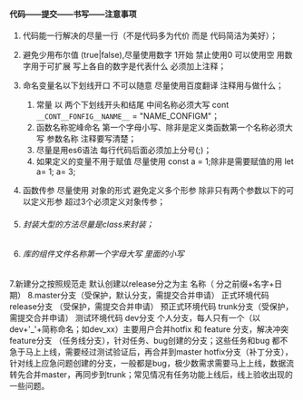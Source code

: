 #### 代码——提交——书写——注意事项

1. 代码能一行解决的尽量一行（不是代码多为代价 而是 代码简洁为美好）；

2. 避免少用布尔值 (true|false),尽量使用数字 1开始 禁止使用0 可以使用空 用数字用于可扩展 写上各自的数字是代表什么 必须加上注释；

3. 命名变量名以下划线开口 不可以随意 尽量使用百度翻译 注释用与做什么；

   1. 常量 以  两个下划线开头和结尾 中间名称必须大写 cont `__CONT__FONFIG__NANME__` = "NAME_CONFIGM"；
   2. 函数名称驼峰命名 第一个字母小写、除非是定义类函数第一个名称必须大写 参数名称 注释要写清楚；
   3. 尽量是用es6语法 每行代码后面必须加上分号(;)；
   4. 如果定义的变量不用于赋值 尽量使用 const a = 1;除非是需要赋值的用 let a= 1; a= 3;

4. 函数传参 尽量使用 对象的形式 避免定义多个形参 除非只有两个参数以下的可以定义形参 超过3个必须定义对象传参；

5. ###### 封装大型的方法尽量是class来封装；

6. ###### 库的组件文件名称第一个字母大写 里面的小写

7.新建分之按照规范走 默认创建以release分之为主 名称（ 分之前缀+名字+日期） 8.master分支（受保护，默认分支，需提交合并申请） 正式环境代码 release分支 （受保护，需提交合并申请） 预正式环境代码 trunk分支（受保护，需提交合并申请） 测试环境代码 dev分支 个人分支，每人只有一个（以dev+'_'+简称命名；如dev_xx）主要用户合并hotfix 和 feature 分支，解决冲突 feature分支 （任务线分支），针对任务、bug创建的分支；这些任务和bug 都不急于马上上线，需要经过测试验证后，再合并到master hotfix分支（补丁分支），针对线上应急问题创建的分支，一般都是bug，极少数需求需要马上上线，数据流转先合并master，再同步到trunk；常见情况有任务功能上线后，线上验收出现的一些问题。

   

   
